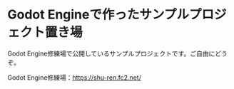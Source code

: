 # Godot Engineで作ったサンプルプロジェクト置き場

Godot Engine修練場で公開しているサンプルプロジェクトです。ご自由にどうぞ。

Godot Engine修練場：https://shu-ren.fc2.net/
